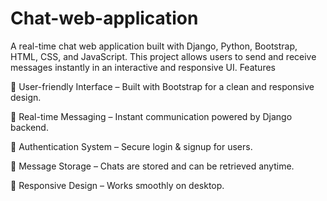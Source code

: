 # Chat-web-application
A real-time chat web application built with Django, Python, Bootstrap, HTML, CSS, and JavaScript. This project allows users to send and receive messages instantly in an interactive and responsive UI.
Features

🔹 User-friendly Interface – Built with Bootstrap for a clean and responsive design.

🔹 Real-time Messaging – Instant communication powered by Django backend.

🔹 Authentication System – Secure login & signup for users.

🔹 Message Storage – Chats are stored and can be retrieved anytime.

🔹 Responsive Design – Works smoothly on desktop.
